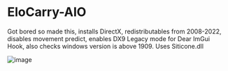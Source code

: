 # EloCarry-AIO

Got bored so made this, installs DirectX, redistributables from 2008-2022, disables movement predict, enables DX9 Legacy mode for Dear ImGui Hook, also checks windows version is above 1909.  Uses Siticone.dll

![image](https://user-images.githubusercontent.com/92890425/166123997-2cfdd79c-fc51-46d0-a71a-2989f8b0b671.png)
